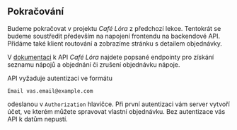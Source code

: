 ## Pokračování

Budeme pokračovat v projektu _Café Lóra_ z předchozí lekce. Tentokrát se budeme soustředit především na napojení frontendu na backendové API. Přidáme také klient routování a zobrazíme stránku s detailem objednávky.

V [dokumentaci](https://apps.kodim.cz/daweb/cafelora/docs/) k API _Café Lóra_ najdete popsané endpointy pro získání seznamu nápojů a objednání či zrušení objednávku nápoje.

API vyžaduje autentizaci ve formátu

```
Email vas.email@example.com
```

odeslanou v `Authorization` hlavičce. Při první autentizaci vám server vytvoří účet, ve kterém můžete spravovat vlastní objednávku. Bez autentizace vás API k datům nepustí.
